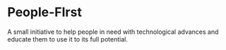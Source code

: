 # People-FIrst
A small initiative to help people in need with technological advances and educate them to use it to its full potential.

